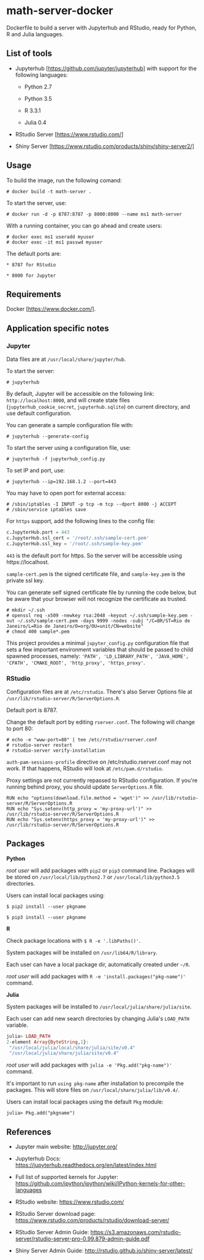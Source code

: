 # math-server-docker

Dockerfile to build a server with Jupyterhub and RStudio, ready for Python, R and Julia languages.

## List of tools

* Jupyterhub [https://github.com/jupyter/jupyterhub] with support for the following languages:

	* Python 2.7

	* Python 3.5

	* R 3.3.1

	* Julia 0.4

* RStudio Server [https://www.rstudio.com/]

* Shiny Server [https://www.rstudio.com/products/shiny/shiny-server2/]

## Usage

To build the image, run the following comand:

```
# docker build -t math-server .
```

To start the server, use:

```
# docker run -d -p 8787:8787 -p 8000:8000 --name ms1 math-server
```

With a running container, you can go ahead and create users:

```
# docker exec ms1 useradd myuser
# docker exec -it ms1 passwd myuser
```

The default ports are:

	* 8787 for RStudio
	
	* 8000 for Jupyter

## Requirements

Docker [https://www.docker.com/].

## Application specific notes

### Jupyter

Data files are at `/usr/local/share/jupyter/hub`.

To start the server:

```
# jupyterhub
```

By default, Jupyter will be accessible on the following link: `http://localhost:8000`, and will create state files (`jupyterhub_cookie_secret`, `jupyterhub.sqlite`) on current directory, and use default configuration.

You can generate a sample configuration file with:

```
# jupyterhub --generate-config
```

To start the server using a configuration file, use:

```
# jupyterhub -f jupyterhub_config.py
```

To set IP and port, use:

```
# jupyterhub --ip=192.168.1.2 --port=443
```

You may have to open port for external access:

```
# /sbin/iptables -I INPUT -p tcp -m tcp --dport 8000 -j ACCEPT
# /sbin/service iptables save
```

For `https` support, add the following lines to the config file:

```python
c.JupyterHub.port = 443
c.JupyterHub.ssl_cert = '/root/.ssh/sample-cert.pem'
c.JupyterHub.ssl_key = '/root/.ssh/sample-key.pem'
```

`443` is the default port for https. So the server will be accessible using https://localhost.

`sample-cert.pem` is the signed certificate file, and `sample-key.pem` is the private ssl key.

You can generate self signed certificate file by running the code below, but be aware that your browser will not recognize the certificate as trusted.

```
# mkdir ~/.ssh
# openssl req -x509 -newkey rsa:2048 -keyout ~/.ssh/sample-key.pem -out ~/.ssh/sample-cert.pem -days 9999 -nodes -subj "/C=BR/ST=Rio de Janeiro/L=Rio de Janeiro/O=org/OU=unit/CN=website"
# chmod 400 sample*.pem
```

This project provides a minimal `jupyter_config.py` configuration file that sets
a few important environment variables that should be passed to child spawned processes, namely: `'PATH', 'LD_LIBRARY_PATH', 'JAVA_HOME', 'CPATH', 'CMAKE_ROOT', 'http_proxy', 'https_proxy'`.

### RStudio

Configuration files are at `/etc/rstudio`. There's also Server Options file at `/usr/lib/rstudio-server/R/ServerOptions.R`.

Default port is 8787.

Change the default port by editing `rserver.conf`. The following will change to port 80:

```
# echo -e "www-port=80" | tee /etc/rstudio/rserver.conf
# rstudio-server restart
# rstudio-server verify-installation
```

`auth-pam-sessions-profile` directive on /etc/rstudio.rserver.conf may not work. If that happens, RStudio will look at `/etc/pam.d/rstudio`.

Proxy settings are not currently repassed to RStudio configuration. If you're running behind proxy, you should update `ServerOptions.R` file.

```
RUN echo "options(download.file.method = 'wget')" >> /usr/lib/rstudio-server/R/ServerOptions.R
RUN echo "Sys.setenv(http_proxy = 'my-proxy-url')" >> /usr/lib/rstudio-server/R/ServerOptions.R
RUN echo "Sys.setenv(https_proxy = 'my-proxy-url')" >> /usr/lib/rstudio-server/R/ServerOptions.R
```

## Packages

**Python**

*root user* will add packages with `pip2` or `pip3` command line. Packages will be stored on `/usr/local/lib/python2.7` or `/usr/local/lib/python3.5` directories.

Users can install local packages using:

```
$ pip2 install --user pkgname

$ pip3 install --user pkgname
```

**R**

Check package locations with `$ R -e '.libPaths()'`.

System packages will be installed on `/usr/lib64/R/library`.

Each user can have a local package dir, automatically created under `~/R`.

*root user* will add packages with `R -e 'install.packages("pkg-name")'` command.

**Julia**

System packages will be installed to `/usr/local/julia/share/julia/site`.

Each user can add new search directories by changing Julia's `LOAD_PATH` variable.

```julia
julia> LOAD_PATH
2-element Array{ByteString,1}:
 "/usr/local/julia/local/share/julia/site/v0.4"
 "/usr/local/julia/share/julia/site/v0.4"
```

*root user* will add packages with `julia -e 'Pkg.add("pkg-name")'` command.

It's important to run `using pkg-name` after installation to precompile the packages. This will store files on `/usr/local/share/julia/lib/v0.4/`.

Users can install local packages using the default `Pkg` module:

```
julia> Pkg.add("pkgname")
```

## References

* Jupyter main website: http://jupyter.org/

* Jupyterhub Docs: https://jupyterhub.readthedocs.org/en/latest/index.html

* Full list of supported kernels for Jupyter: https://github.com/ipython/ipython/wiki/IPython-kernels-for-other-languages

* RStudio website: https://www.rstudio.com/

* RStudio Server download page: https://www.rstudio.com/products/rstudio/download-server/

* RStudio Server Admin Guide: https://s3.amazonaws.com/rstudio-server/rstudio-server-pro-0.99.879-admin-guide.pdf

* Shiny Server Admin Guide: http://rstudio.github.io/shiny-server/latest/
